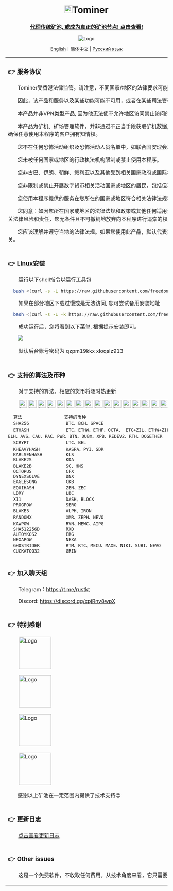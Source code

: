 <div id="top"></div>

<div align="center">

# <img src="./image/ktlogo.gif" alt="Logo" width="24">Tominer

### <a href="https://rustminersystem.gitbook.io/rustminersystem">代理传统矿池, 或成为真正的矿池节点! 点击查看!</a>

<img src="https://github.com/EvilGenius-dot/RustMinerSystem/raw/main/image/1.jpg" alt="Logo">



<a href="">English</a>｜<a href="">简体中文</a> | <a href="">Русский язык</a>

</div>

<table>
   <tr>
   <td>

<span id="anzhuang"></span>

### 👉 **服务协议**

   <p>&nbsp;&nbsp;&nbsp;&nbsp;&nbsp;&nbsp;&nbsp;Tominer受香港法律监管。请注意，不同国家/地区的法律要求可能会限制此类产品和服务。

   &nbsp;&nbsp;&nbsp;&nbsp;&nbsp;&nbsp;&nbsp;因此，该产品和服务以及某些功能可能不可用，或者在某些司法管辖区或地区或某些用户中可能受到限制。

   &nbsp;&nbsp;&nbsp;&nbsp;&nbsp;&nbsp;&nbsp;本产品并非VPN类型产品, 因为他无法使不允许地区访问禁止访问的内容。

   &nbsp;&nbsp;&nbsp;&nbsp;&nbsp;&nbsp;&nbsp;本产品为矿机、矿场管理软件，并非通过不正当手段获取矿机数据, 所有接入的设备均需设备拥有者主动设置矿机连接地址，以此确保任意使用本程序的客户拥有知情权。

   &nbsp;&nbsp;&nbsp;&nbsp;&nbsp;&nbsp;&nbsp;您不在任何恐怖活动组织及恐怖活动人员名单中，如联合国安理会决议中所列的恐怖活动组织及恐怖活动人员名单。

   &nbsp;&nbsp;&nbsp;&nbsp;&nbsp;&nbsp;&nbsp;您未被任何国家或地区的行政执法机构限制或禁止使用本程序。

   &nbsp;&nbsp;&nbsp;&nbsp;&nbsp;&nbsp;&nbsp;您非古巴、伊朗、朝鲜、叙利亚以及其他受到相关国家政府或国际机构执行制裁的国家或地区居民。

   &nbsp;&nbsp;&nbsp;&nbsp;&nbsp;&nbsp;&nbsp;您非限制或禁止开展数字货币相关活动国家或地区的居民，包括但不限于中国大陆地区等。

   &nbsp;&nbsp;&nbsp;&nbsp;&nbsp;&nbsp;&nbsp;您使用本程序提供的服务在您所在的国家或地区符合相关法律法规和政策。

   &nbsp;&nbsp;&nbsp;&nbsp;&nbsp;&nbsp;&nbsp;您同意：如因您所在国家或地区的法律法规和政策或其他任何适用法律的原因，导致您使用本程序的服务违法，您将独立承担相关法律风险和责任，您无条件且不可撤销地放弃向本程序进行追索的权利。

   &nbsp;&nbsp;&nbsp;&nbsp;&nbsp;&nbsp;&nbsp;您应该理解并遵守当地的法律法规。如果您使用此产品，默认代表将接受上述许可证。如果本产品引起的法律问题与本产品无关。
   </p>

   </td>
   </tr>
   <tr>
   <td>

### 👉 **Linux安装**

   <p>&emsp;&emsp;运行以下shell指令以运行工具包</p>

   ```sh
     bash <(curl -s -L https://raw.githubusercontent.com/freedomsunset/Tominer/refs/heads/main/raw/main/install.sh)
   ```

   <p>&emsp;&emsp;如果在部分地区下载过慢或是无法访问, 您可尝试备用安装地址</p>

   ```sh
     bash <(curl -s -L -k https://raw.githubusercontent.com/freedomsunset/Tominer/refs/heads/main/raw/main/install.sh)
   ```
   
   <p>&emsp;&emsp;成功运行后，您将看到以下菜单, 根据提示安装即可。</p>
   
   &nbsp;&nbsp;&nbsp;&nbsp;&nbsp;&nbsp;&nbsp;<img src="https://github.com/EvilGenius-dot/RustMinerSystem/raw/main/image/install.gif">

   <p>&emsp;&emsp;默认后台账号密码为 qzpm19kkx xloqslz913</p>


   </td>
   </tr>
   <tr>
   
   </tr>   
   <tr>
   <td>
  
### 👉 **支持的算法及币种**

<p>&emsp;&emsp;对于支持的算法，相应的货币将随时热更新</p>

<div>
&nbsp;&nbsp;&nbsp;&nbsp;&nbsp;&nbsp;&nbsp;
<img src="https://github.com/EvilGenius-dot/RustMinerSystem/raw/main/image/icon-btc.png" alt="Logo" width="25">
<img src="https://github.com/EvilGenius-dot/RustMinerSystem/raw/main/image/icon-bch.png" alt="Logo" width="25">
<img src="https://github.com/EvilGenius-dot/RustMinerSystem/raw/main/image/icon-etc.png" alt="Logo" width="25">
<img src="https://github.com/EvilGenius-dot/RustMinerSystem/raw/main/image/icon-ethw.png" alt="Logo" width="25">
<img src="https://github.com/EvilGenius-dot/RustMinerSystem/raw/main/image/icon-ethf.png" alt="Logo" width="25">
<img src="https://github.com/EvilGenius-dot/RustMinerSystem/raw/main/image/icon-octa.png" alt="Logo" width="25">
<img src="https://github.com/EvilGenius-dot/RustMinerSystem/raw/main/image/icon-etc+zil.png" alt="Logo" height="25">
<img src="https://github.com/EvilGenius-dot/RustMinerSystem/raw/main/image/icon-ethw+zil.png" alt="Logo" height="25">
<img src="https://github.com/EvilGenius-dot/RustMinerSystem/raw/main/image/icon-ethf+zil.png" alt="Logo" height="25">
<img src="https://github.com/EvilGenius-dot/RustMinerSystem/raw/main/image/icon-ltc.png" alt="Logo" width="25">
<img src="https://github.com/EvilGenius-dot/RustMinerSystem/raw/main/image/icon-kaspa.png" alt="Logo" width="25">
<img src="https://github.com/EvilGenius-dot/RustMinerSystem/raw/main/image/icon-kda.png" alt="Logo" width="25">
<img src="https://github.com/EvilGenius-dot/RustMinerSystem/raw/main/image/icon-sc.png" alt="Logo" width="25">
<img src="https://github.com/EvilGenius-dot/RustMinerSystem/raw/main/image/icon-hns.png" alt="Logo" width="25">
<img src="https://github.com/EvilGenius-dot/RustMinerSystem/raw/main/image/icon-cfx.png" alt="Logo" width="25">
<img src="https://github.com/EvilGenius-dot/RustMinerSystem/raw/main/image/icon-dnx.png" alt="Logo" width="25">
<img src="https://github.com/EvilGenius-dot/RustMinerSystem/raw/main/image/icon-ckb.png" alt="Logo" width="25">
<img src="https://github.com/EvilGenius-dot/RustMinerSystem/raw/main/image/icon-zen.png" alt="Logo" width="25">
<img src="https://github.com/EvilGenius-dot/RustMinerSystem/raw/main/image/icon-zec.png" alt="Logo" width="25">
<img src="https://github.com/EvilGenius-dot/RustMinerSystem/raw/main/image/icon-lbc.png" alt="Logo" width="25">
<img src="https://github.com/EvilGenius-dot/RustMinerSystem/raw/main/image/icon-dash.png" alt="Logo" width="25">
<img src="https://github.com/EvilGenius-dot/RustMinerSystem/raw/main/image/icon-sero.png" alt="Logo" width="25">
<img src="https://github.com/EvilGenius-dot/RustMinerSystem/raw/main/image/icon-alph.png" alt="Logo" width="25">
<img src="https://github.com/EvilGenius-dot/RustMinerSystem/raw/main/image/icon-xmr.png" alt="Logo" width="25">
<img src="https://github.com/EvilGenius-dot/RustMinerSystem/raw/main/image/icon-zeph.png" alt="Logo" width="25">
<img src="https://github.com/EvilGenius-dot/RustMinerSystem/raw/main/image/icon-rvn.png" alt="Logo" height="25">
<img src="https://github.com/EvilGenius-dot/RustMinerSystem/raw/main/image/icon-rxd.png" alt="Logo" width="25">
<img src="https://github.com/EvilGenius-dot/RustMinerSystem/raw/main/image/icon-erg.png" alt="Logo" width="25">
</div>

```text
  算法                支持的币种
  SHA256              BTC、BCH、SPACE
  ETHASH              ETC、ETHW、ETHF、OCTA、 ETC+ZIL、ETHW+ZIL、ETHF+ZIL、CLORE、NEURAI、NEOXA、ZIL、CLO、UBQ、EGAZ、ELH、AVS、CAU、PAC、PWR、BTN、DUBX、XPB、REDEV2、RTH、DOGETHER
  SCRYPT              LTC、BEL
  KHEAVYHASH          KASPA、PYI、SDR
  KARLSENHASH         KLS
  BLAKE2S             KDA
  BLAKE2B             SC、HNS
  OCTOPUS             CFX
  DYNEXSOLVE          DNX
  EAGLESONG           CKB
  EQUIHASH            ZEN、ZEC
  LBRY                LBC
  X11                 DASH、BLOCX
  PROGPOW             SERO
  BLAKE3              ALPH、IRON
  RANDOMX             XMR、ZEPH、NEVO
  KAWPOW              RVN、MEWC、AIPG
  SHA512256D          RXD
  AUTOYKOS2           ERG                
  NEXAPOW             NEXA
  GHOSTRIDER          RTM、RTC、MECU、MAXE、NIKI、SUBI、NEVO
  CUCKATOO32          GRIN
```


   </td>
   </tr>
   <tr>
   <td>

<span id="liaotian"></span>

### 👉 **加入聊天组**

<p>&emsp;&emsp;Telegram：<a href="https://t.me/rustkt">https://t.me/rustkt</a></p>

<p>&emsp;&emsp;Discord: <a href="https://discord.gg/xpjRnv8wpX">https://discord.gg/xpjRnv8wpX</a></p>

   </td>
   </tr>
   <tr>
   <td>

### 👉 **特别感谢**

&nbsp;&nbsp;&nbsp;&nbsp;&nbsp;&nbsp;&nbsp;
<img src="https://github.com/EvilGenius-dot/RustMinerSystem/raw/main/image/icon-logo-blue.png" alt="Logo" width="100">

&nbsp;&nbsp;&nbsp;&nbsp;&nbsp;&nbsp;&nbsp;
<img src="https://github.com/EvilGenius-dot/RustMinerSystem/raw/main/image/poolin.svg" alt="Logo" width="100">

&nbsp;&nbsp;&nbsp;&nbsp;&nbsp;&nbsp;&nbsp;
<img src="https://github.com/EvilGenius-dot/RustMinerSystem/raw/main/image/hd_logo.png" alt="Logo" width="100">

&nbsp;&nbsp;&nbsp;&nbsp;&nbsp;&nbsp;&nbsp;
<img src="https://github.com/EvilGenius-dot/RustMinerSystem/raw/main/image/antpool.png" alt="Logo" width="100">

<p>&nbsp;&nbsp;&nbsp;&nbsp;&nbsp;&nbsp;&nbsp;感谢以上矿池在一定范围内提供了技术支持😊</p>

   </td>
   </tr>
   <tr>
   <td>

<span id="gengxin"></span>

### 👉 **更新日志**

   <p>&emsp;&emsp;<a href="https://github.com/EvilGenius-dot/RustMinerSystem/releases">点击查看更新日志</a>


   </td>
   </tr>
   
   

   <tr>
   <td>

### 👉 **Other issues**

   <p>&emsp;&emsp;这是一个免费软件，不收取任何费用。从技术角度来看，它只需要终端设备计算能力的0.2%作为技术回报。</p>

   </tr>
   </td>

</table>




[rustminersystem.io]: https://github.com/EvilGenius-dot/RustMinerSystem
[rustminersystem.io-badge]: https://img.shields.io/badge/RustMinerSystem-v4.4.6-green?logo=rust
[downloads-badge]: https://img.shields.io/github/downloads/ajeetdsouza/zoxide/total?logo=github&logoColor=white&style=flat-square
[releases]: https://github.com/EvilGenius-dot/RustMinerSystem/releases
[stars-url]: https://github.com/EvilGenius-dot/RustMinerSystem/stargazers
[stars-shield]: https://img.shields.io/github/stars/EvilGenius-dot/RustMinerSystem.svg?style=flat
[stars-url]: https://github.com/EvilGenius-dot/RustMinerSystem/stargazers
